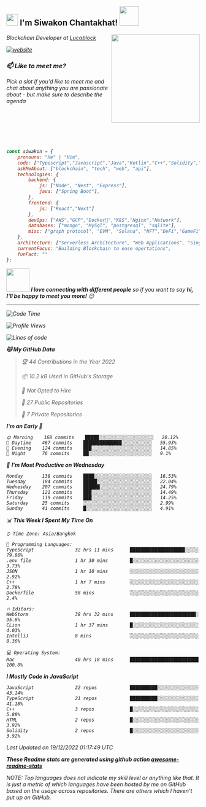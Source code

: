 <h2><img src="https://emojis.slackmojis.com/emojis/images/1531849430/4246/blob-sunglasses.gif?1531849430" width="30"/> I'm Siwakon Chantakhat! <img src="https://media.giphy.com/media/12oufCB0MyZ1Go/giphy.gif" width="50"></h2>
<img align='right' src="https://media.giphy.com/media/M9gbBd9nbDrOTu1Mqx/giphy.gif" width="230">
<p><em>Blockchain Developer at <a href="https://www.lucablock.io/">Lucablock

[![website](https://img.shields.io/badge/Website-46a2f1.svg?&style=flat-square&logo=Google-Chrome&logoColor=white&link=https://anmolsingh.me/)](https://siwakon.dev)


### 📫 Like to meet me?

Pick a slot if you'd like to meet me and chat about anything you are passionate about - but make sure to describe the agenda
<br />
<br />
<br />
<br />
<br />
<br />
<br />
```javascript
const siwakon = {
    pronouns: "He" | "Him",
    code: ["Typescript","Javascript","Java","Kotlin","C++","Solidity","Python","SQL"],
    askMeAbout: ["blockchain", "tech", "web", "api"],
    technologies: {
        backend: {
            js: ["Node", "Nest", "Express"],
            java: ["Spring Boot"],
        },
        frontend: {
            js: ["React","Next"]
        },
        devOps: ["AWS","GCP","Docker🐳","K8S","Nginx","Network"],
        databases: ["mongo", "MySql", "postgresql", "sqlite"],
        misc: ["graph protocol", "EVM", "Solana", "NFT","DeFi","GameFi"]
    },
    architecture: ["Serverless Architecture", "Web Applications", "Single Page Applications", "Backend Development"],
    currentFocus: "Building Blockchain to ease opertations",
    funFact: ""
};
```

<img src="https://media.giphy.com/media/LnQjpWaON8nhr21vNW/giphy.gif" width="60"> <em><b>I love connecting with different people</b> so if you want to say <b>hi, I'll be happy to meet you more!</b> 😊</em>

---
<!--START_SECTION:waka-->
![Code Time](http://img.shields.io/badge/Code%20Time-827%20hrs%2037%20mins-blue)

![Profile Views](http://img.shields.io/badge/Profile%20Views-0-blue)

![Lines of code](https://img.shields.io/badge/From%20Hello%20World%20I%27ve%20Written--4%20Million%20lines%20of%20code-blue)

**🐱 My GitHub Data** 

> 🏆 44 Contributions in the Year 2022
 > 
> 📦 10.2 kB Used in GitHub's Storage 
 > 
> 🚫 Not Opted to Hire
 > 
> 📜 27 Public Repositories 
 > 
> 🔑 7 Private Repositories  
 > 
**I'm an Early 🐤** 

```text
🌞 Morning    168 commits    █████░░░░░░░░░░░░░░░░░░░░   20.12% 
🌆 Daytime    467 commits    ██████████████░░░░░░░░░░░   55.93% 
🌃 Evening    124 commits    ███░░░░░░░░░░░░░░░░░░░░░░   14.85% 
🌙 Night      76 commits     ██░░░░░░░░░░░░░░░░░░░░░░░   9.1%

```
📅 **I'm Most Productive on Wednesday** 

```text
Monday       138 commits    ████░░░░░░░░░░░░░░░░░░░░░   16.53% 
Tuesday      184 commits    █████░░░░░░░░░░░░░░░░░░░░   22.04% 
Wednesday    207 commits    ██████░░░░░░░░░░░░░░░░░░░   24.79% 
Thursday     121 commits    ███░░░░░░░░░░░░░░░░░░░░░░   14.49% 
Friday       119 commits    ███░░░░░░░░░░░░░░░░░░░░░░   14.25% 
Saturday     25 commits     ░░░░░░░░░░░░░░░░░░░░░░░░░   2.99% 
Sunday       41 commits     █░░░░░░░░░░░░░░░░░░░░░░░░   4.91%

```


📊 **This Week I Spent My Time On** 

```text
⌚︎ Time Zone: Asia/Bangkok

💬 Programming Languages: 
TypeScript               32 hrs 11 mins      ████████████████████░░░░░   79.86% 
.env file                1 hr 30 mins        █░░░░░░░░░░░░░░░░░░░░░░░░   3.73% 
JSON                     1 hr 10 mins        ░░░░░░░░░░░░░░░░░░░░░░░░░   2.92% 
C++                      1 hr 7 mins         ░░░░░░░░░░░░░░░░░░░░░░░░░   2.78% 
Dockerfile               58 mins             ░░░░░░░░░░░░░░░░░░░░░░░░░   2.4%

🔥 Editors: 
WebStorm                 38 hrs 32 mins      ████████████████████████░   95.6% 
CLion                    1 hr 37 mins        █░░░░░░░░░░░░░░░░░░░░░░░░   4.03% 
IntelliJ                 8 mins              ░░░░░░░░░░░░░░░░░░░░░░░░░   0.36%

💻 Operating System: 
Mac                      40 hrs 18 mins      █████████████████████████   100.0%

```

**I Mostly Code in JavaScript** 

```text
JavaScript               22 repos            ██████████░░░░░░░░░░░░░░░   43.14% 
TypeScript               21 repos            ██████████░░░░░░░░░░░░░░░   41.18% 
C++                      3 repos             █░░░░░░░░░░░░░░░░░░░░░░░░   5.88% 
HTML                     2 repos             █░░░░░░░░░░░░░░░░░░░░░░░░   3.92% 
Solidity                 2 repos             █░░░░░░░░░░░░░░░░░░░░░░░░   3.92%

```



 Last Updated on 19/12/2022 01:17:49 UTC
<!--END_SECTION:waka-->

**These Readme stats are generated using github action [awesome-readme-stats](https://github.com/anmol098/waka-readme-stats)**

NOTE: Top languages does not indicate my skill level or anything like that. It is just a metric of which languages have been hosted by me on GitHub based on the usage across repositories. There are others which I haven't put up on GitHub.
<!--stackedit_data:
eyJoaXN0b3J5IjpbMTI2NjU1ODI4OCwtMTU1MDQ0NTAwOSwtMT
YyMTcyNTA5XX0=
-->
